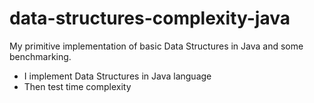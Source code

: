 # data-structures-complexity-java
My primitive implementation of basic Data Structures in Java and some benchmarking.

* I implement Data Structures in Java language
* Then test time complexity
